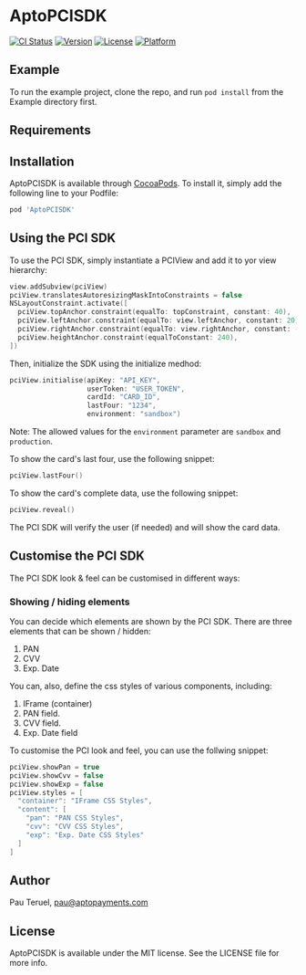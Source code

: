 # AptoPCISDK

[![CI Status](https://img.shields.io/travis/ioliver/AptoPCISDK.svg?style=flat)](https://travis-ci.org/ioliver/AptoPCISDK)
[![Version](https://img.shields.io/cocoapods/v/AptoPCISDK.svg?style=flat)](https://cocoapods.org/pods/AptoPCISDK)
[![License](https://img.shields.io/cocoapods/l/AptoPCISDK.svg?style=flat)](https://cocoapods.org/pods/AptoPCISDK)
[![Platform](https://img.shields.io/cocoapods/p/AptoPCISDK.svg?style=flat)](https://cocoapods.org/pods/AptoPCISDK)

## Example

To run the example project, clone the repo, and run `pod install` from the Example directory first.

## Requirements

## Installation

AptoPCISDK is available through [CocoaPods](https://cocoapods.org). To install
it, simply add the following line to your Podfile:

```ruby
pod 'AptoPCISDK'
```

## Using the PCI SDK

To use the PCI SDK, simply instantiate a PCIView and add it to yor view hierarchy:

```swift
view.addSubview(pciView)
pciView.translatesAutoresizingMaskIntoConstraints = false
NSLayoutConstraint.activate([
  pciView.topAnchor.constraint(equalTo: topConstraint, constant: 40),
  pciView.leftAnchor.constraint(equalTo: view.leftAnchor, constant: 20),
  pciView.rightAnchor.constraint(equalTo: view.rightAnchor, constant: -20),
  pciView.heightAnchor.constraint(equalToConstant: 240),
])
```

Then, initialize the SDK using the initialize medhod:

```swift
pciView.initialise(apiKey: "API_KEY",
                   userToken: "USER_TOKEN",
                   cardId: "CARD_ID",
                   lastFour: "1234",
                   environment: "sandbox")
```

Note: The allowed values for the `environment` parameter are `sandbox` and `production`.

To show the card's last four, use the following snippet:

```swift
pciView.lastFour()
```

To show the card's complete data, use the following snippet:

```swift
pciView.reveal()
```

The PCI SDK will verify the user (if needed) and will show the card data.

## Customise the PCI SDK

The PCI SDK look & feel can be customised in different ways:

### Showing / hiding elements

You can decide which elements are shown by the PCI SDK. There are three elements that can be shown / hidden:

1. PAN
1. CVV
1. Exp. Date

You can, also, define the css styles of various components, including:

1. IFrame (container)
1. PAN field.
1. CVV field.
1. Exp. Date field

To customise the PCI look and feel, you can use the follwing snippet:

```swift
pciView.showPan = true
pciView.showCvv = false
pciView.showExp = false
pciView.styles = [
  "container": "IFrame CSS Styles",
  "content": [
    "pan": "PAN CSS Styles",
    "cvv": "CVV CSS Styles",
    "exp": "Exp. Date CSS Styles"
  ]
]
```

## Author

Pau Teruel, pau@aptopayments.com

## License

AptoPCISDK is available under the MIT license. See the LICENSE file for more info.
